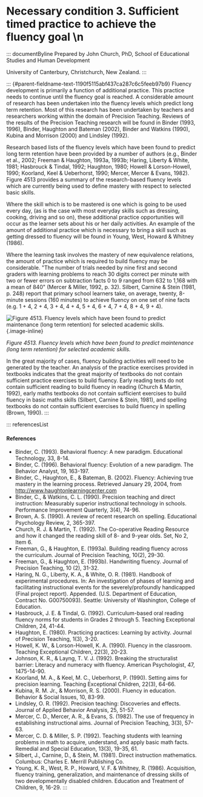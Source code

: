 # Necessary condition 3. Sufficient timed practice to achieve the fluency goal \n

::: documentByline
Prepared by John Church, PhD, School of Educational Studies and Human
Development

University of Canterbury, Christchurch, New Zealand.
:::

::: {#parent-fieldname-text-1190f5115abf437ca287c6c5feeb97b9}
Fluency development is primarily a function of additional practice. This
practice needs to continue until the fluency goal is reached. A
considerable amount of research has been undertaken into the fluency
levels which predict long term retention. Most of this research has been
undertaken by teachers and researchers working within the domain of
Precision Teaching. Reviews of the results of the Precision Teaching
research will be found in Binder (1993, 1996), Binder, Haughton and
Bateman (2002), Binder and Watkins (1990), Kubina and Morrison (2000)
and Lindsley (1992).

Research based lists of the fluency levels which have been found to
predict long term retention have been provided by a number of authors
(e.g., Binder et al., 2002; Freeman & Haughton, 1993a, 1993b; Haring,
Liberty & White, 1981; Hasbrouck & Tindal, 1992; Haughton, 1980; Howell
& Lorson-Howell, 1990; Koorland, Keel & Ueberhorst, 1990; Mercer, Mercer
& Evans, 1982). Figure 4513 provides a summary of the research-based
fluency levels which are currently being used to define mastery with
respect to selected basic skills.

Where the skill which is to be mastered is one which is going to be used
every day, (as is the case with most everyday skills such as dressing,
cooking, driving and so on), these additional practice opportunities
will occur as the learner sets about his or her daily activities. An
example of the amount of additional practice which is necessary to bring
a skill such as getting dressed to fluency will be found in Young, West,
Howard & Whitney (1986).

Where the learning task involves the mastery of new equivalence
relations, the amount of practice which is required to build fluency may
be considerable. "The number of trials needed by nine first and second
graders with learning problems to reach 30 digits correct per minute
with two or fewer errors on subtraction facts 0 to 9 ranged from 632 to
1,168 with a mean of 840" (Mercer & Miller, 1992, p. 32). Silbert,
Carnine & Stein (1981, p. 248) report that primary school learners take,
on average, twenty, 8-minute sessions (160 minutes) to achieve fluency
on one set of nine facts (e.g. 1 + 4, 2 + 4, 3 + 4, 4 + 4, 5 + 4, 6 + 4,
7 + 4, 8 + 4, 9 + 4).

![Figure 4513. Fluency levels which have been found to predict
maintenance (long term retention) for selected academic
skills.](../../../../../../assets/images/Figure4513.png "Figure 4513. Fluency levels which have been found to predict maintenance (long term retention) for selected academic skills."){.image-inline}

*Figure 4513. Fluency levels which have been found to predict
maintenance (long term retention) for selected academic skills.*

In the great majority of cases, fluency building activities will need to
be generated by the teacher. An analysis of the practice exercises
provided in textbooks indicates that the great majority of textbooks do
not contain sufficient practice exercises to build fluency. Early
reading texts do not contain sufficient reading to build fluency in
reading (Church & Martin, 1992), early maths textbooks do not contain
sufficient exercises to build fluency in basic maths skills (Silbert,
Carnine & Stein, 1981), and spelling textbooks do not contain sufficient
exercises to build fluency in spelling (Brown, 1990).
:::

::: referencesList
#### References

-   Binder, C. (1993). Behavioral fluency: A new paradigm. Educational
    Technology, 33, 8-14.
-   Binder, C. (1996). Behavioral fluency: Evolution of a new paradigm.
    The Behavior Analyst, 19, 163-197.
-   Binder, C., Haughton, E., & Bateman, B. (2002). Fluency: Achieving
    true mastery in the learning process. Retrieved January 29, 2004,
    from http://www.haughtonlearningcenter.com
-   Binder, C., & Watkins, C. L. (1990). Precision teaching and direct
    instruction: Measurably superior instructional technology in
    schools. Performance Improvement Quarterly, 3(4), 74-96.
-   Brown, A. S. (1990). A review of recent research on spelling.
    Educational Psychology Review, 2, 365-397.
-   Church, R. J. & Martin, T. (1992). The Co-operative Reading Resource
    and how it changed the reading skill of 8- and 9-year olds. Set, No
    2, Item 6.
-   Freeman, G., & Haughton, E. (1993a). Building reading fluency across
    the curriculum. Journal of Precision Teaching, 10(2), 29-30.
-   Freeman, G., & Haughton, E. (1993b). Handwriting fluency. Journal of
    Precision Teaching, 10 (2), 31-32.
-   Haring, N. G., Liberty, K. A., & White, O. R. (1981). Handbook of
    experimental procedures. In: An investigation of phases of learning
    and facilitating instructional events for the severely/profoundly
    handicapped (Final project report). Appended. (U.S. Department of
    Education, Contract No. G00750093). Seattle: University of
    Washington, College of Education.
-   Hasbrouck, J. E. & Tindal, G. (1992). Curriculum-based oral reading
    fluency norms for students in Grades 2 through 5. Teaching
    Exceptional Children, 24, 41-44.
-   Haughton, E. (1980). Practicing practices: Learning by activity.
    Journal of Precision Teaching, 1(3), 3-20.
-   Howell, K. W., & Lorson-Howell, K. A. (1990). Fluency in the
    classroom. Teaching Exceptional Children, 22(3), 20-23.
-   Johnson, K. R., & Layng, T. V. J. (1992). Breaking the structuralist
    barrier: Literacy and numeracy with fluency. American Psychologist,
    47, 1475-14-90.
-   Koorland, M. A., & Keel, M. C., Ueberhorst, P. (1990). Setting aims
    for precision learning. Teaching Exceptional Children, 22(3), 64-66.
-   Kubina, R. M. Jr., & Morrison, R. S. (2000). Fluency in education.
    Behavior & Social Issues, 10, 83-99.
-   Lindsley, O. R. (1992). Precision teaching: Discoveries and effects.
    Journal of Applied Behavior Analysis, 25, 51-57.
-   Mercer, C. D., Mercer, A. R., & Evans, S. (1982). The use of
    frequency in establishing instructional aims. Journal of Precision
    Teaching, 3(3), 57-63.
-   Mercer, C. D. & Miller, S. P. (1992). Teaching students with
    learning problems in math to acquire, understand, and apply basic
    math facts. Remedial and Special Education, 13(3), 19-35, 61.
-   Silbert, J., Carnine, D., & Stein, M. (1981). Direct instruction
    mathematics. Columbus: Charles E. Merrill Publishing Co.
-   Young, K. R., West, R. P., Howard, V. F. & Whitney, R. (1986).
    Acquisition, fluency training, generalization, and maintenance of
    dressing skills of two developmentally disabled children. Education
    and Treatment of Children, 9, 16-29.
:::
